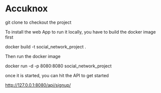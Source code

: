 # Accuknox

git clone to checkout the project

To install the web App to run it locally, you have to build the docker image first

docker build -t social_network_project .

Then run the docker image

docker run -d -p 8080:8080 social_network_project

once it is started, you can hit the API to get started 

http://127.0.0.1:8080/api/signup/